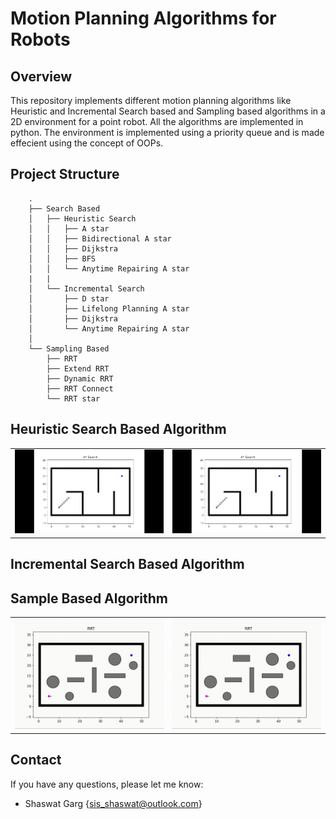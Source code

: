 # Motion Planning Algorithms for Robots

## Overview
This repository implements different motion planning algorithms like Heuristic and Incremental Search based and Sampling based algorithms in a 2D environment for a point robot. All the algorithms are implemented in python. The environment is implemented using a priority queue and is made effecient using the concept of OOPs.

## Project Structure

```
    .
    ├── Search Based            
    │   ├── Heuristic Search                
    │   │   ├── A star       
    │   │   ├── Bidirectional A star       
    │   │   ├── Dijkstra       
    │   │   ├── BFS      
    │   │   └── Anytime Repairing A star      
    |   |
    │   └── Incremental Search                
    │       ├── D star       
    │       ├── Lifelong Planning A star       
    │       ├── Dijkstra          
    │       └── Anytime Repairing A star 
    │ 
    └── Sampling Based
        ├── RRT       
        ├── Extend RRT       
        ├── Dynamic RRT       
        ├── RRT Connect      
        └── RRT star  

```

## Heuristic Search Based Algorithm

<div align=left>
<table>
  <tr>
    <td><img src="./Results/Astar.gif" alt="Astar" width="400"/></a></td>
    <td><img src="./Results/Astar.gif" alt="biastar" width="400"/></a></td>
  </tr>
</table>
</div>

## Incremental Search Based Algorithm

## Sample Based Algorithm

<div align=left>
<table>
  <tr>
    <td><img src="./Results/RRT.gif" alt="RRT" width="450"/></a></td>
    <td><img src="./Results/RRT.gif" alt="biastar" width="450"/></a></td>
  </tr>
</table>
</div>

## Contact

If you have any questions, please let me know:

- Shaswat Garg {[sis_shaswat@outlook.com]()}

